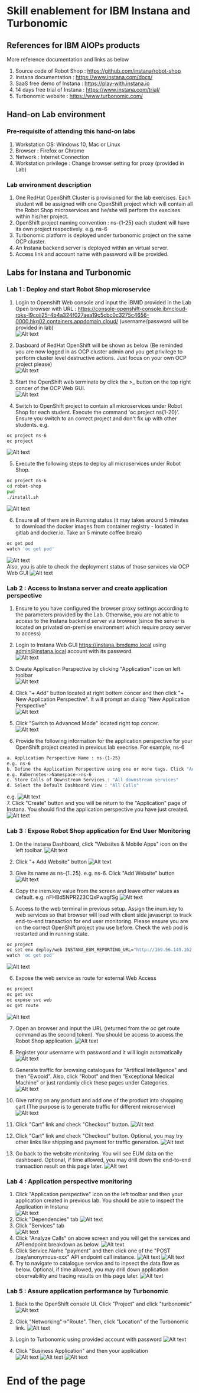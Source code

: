 # Skill enablement for IBM Instana and Turbonomic 

## References for IBM AIOPs products
More reference documentation and links as below

1. Source code of Robot Shop : https://github.com/instana/robot-shop 
2. Instana documentation : https://www.instana.com/docs/
3. SaaS free demo of Instana : https://play-with.instana.io
4. 14 days free trial of Instana : https://www.instana.com/trial/
5. Turbonomic website : https://www.turbonomic.com/

## Hand-on Lab environment
### Pre-requisite of attending this hand-on labs   

1. Workstation OS: Windows 10, Mac or Linux  
2. Browser : Firefox or Chrome  
3. Network : Internet Connection  
4. Workstation privilege : Change browser setting for proxy (provided in Lab)  

### Lab environment description 

1. One RedHat OpenShift Cluster is provisioned for the lab exercises. Each student will be assigned with one OpenShift project which will contain all the Robot Shop microservices and he/she will perform the execises within his/her project.  
2. OpenShift project naming convention : ns-{1-25}  each student will have its own project respectively. e.g. ns-6  
3. Turbonomic platform is deployed under turbonomic project on the same OCP cluster.  
4. An Instana backend server is deployed within an virtual server.
5. Access link and account name with password will be provided.    

## Labs for Instana and Turbonomic
### Lab 1 : Deploy and start Robot Shop microservice  
1. Login to  Openshift Web console and input the IBMID provided in the Lab  
Open browser with URL : https://console-openshift-console.ibmcloud-roks-l9coij25-4b4a324f027aea19c5cbc0c3275c4656-0000.hkg02.containers.appdomain.cloud/  (username/password will be provided in lab)  
![Alt text](./pic/ibmlogin.png?raw=true) 

2. Dasboard of RedHat OpenShift will be shown as below (Be reminded you are now logged in as OCP cluster admin and you get privilege to perform cluster level destructive actions. Just focus on your own OCP project please)  
![Alt text](./pic/ocpproject.png?raw=true) 

3. Start the OpenShift web terminate by click the >_ button on the top right concer of the OCP Web GUI.    
![Alt text](./pic/webterminal.png?raw=true)  

4. Switch to OpenShift project to contain all microservices under Robot Shop for each student. Execute the command 'oc project ns{1-20}'. Ensure you switch to an correct project and don't fix up with other students. e.g.    
```bash
oc project ns-6
oc project
```
![Alt text](./pic/createproject.png?raw=true)  

5. Execute the following steps to deploy all microservices under Robot Shop.    
```bash
oc project ns-6
cd robot-shop
pwd
./install.sh 
```
![Alt text](./pic/createappservice.png?raw=true)  

6. Ensure all of them are in Running status (it may takes around 5 minutes to download the docker images from container registry - located in gitlab and docker.io. Take an 5 minute coffee break) 
```bash
oc get pod
watch 'oc get pod'   
```
![Alt text](./pic/allpodsrunning.png?raw=true)  
Also, you is able to check the deployment status of those services via OCP Web GUI
![Alt text](./pic/deployment.png?raw=true) 

### Lab 2 : Access to Instana server and create application perspective  

1. Ensure to you have configured the browser proxy settings according to the parameters provided by the Lab. Otherwise, you are not able to access to the Instana backend server via browser (since the server is located on privated on-premise environment which require proxy server to access)  
2. Login to Instana Web GUI https://instana.ibmdemo.local using admin@instana.local account with its password.         
![Alt text](./pic/instanalogin.png?raw=true) 

3. Create Application Perspective by clicking "Application" icon on left toolbar         
![Alt text](./pic/applications.png?raw=true) 

4. Click "+ Add" button located at right bottem concer and then click "+ New Application Perspective". It will prompt an dialog "New Application Perspective"   
![Alt text](./pic/newapplicationperspective.png?raw=true) 
5. Click "Switch to Advanced Mode" located right top concer.             
![Alt text](./pic/switch.png?raw=true) 

6. Provide the following information for the application perspective for your OpenShift project created in previous lab execrise. For example, ns-6 
```bash
a. Application Perspective Name : ns-{1-25}
e.g. ns-6
b. Define the Application Perspective using one or more tags. Click "Add filter" and choose Kubernetes, then Namespace and then input the OCP project name.
e.g. Kubernetes->Namespace->ns-6
c. Store Calls of Downstream Services : "All downstream services"
d. Select the Default Dashboard View : "All Calls"
```
e.g.
![Alt text](./pic/applicationsettings.png?raw=true)   
7. Click "Create" button and you will be return to the "Application" page of Instana. You should find the application perspective you have just created.  
![Alt text](./pic/applicationsummary.png?raw=true)  

### Lab 3 : Expose Robot Shop application for End User Monitoring  
1. On the Instana Dashboard, click "Websites & Mobile Apps" icon on the left toolbar.
![Alt text](./pic/websitemobileapps.png?raw=true)  
2. Click "+ Add Website" button
![Alt text](./pic/addwebsites.png?raw=true)  
3. Give its name as ns-{1..25}. e.g. ns-6. Click "Add Website" button
![Alt text](./pic/addwebsite.png?raw=true)  
4. Copy the inem.key value from the screen and leave other values as default. e.g. nFHBd5NPR223CQxPwagfSg
![Alt text](./pic/inemkey.png?raw=true)  

5. Access to the web terminal in previous setup. Assign the inum.key to web services so that browser will load with client side javascript to track end-to-end transaction for end user monitoring. Please ensure you are on the correct OpenShift project you use before. Check the web pod is restarted and in running state.    
```bash
oc project
oc set env deploy/web INSTANA_EUM_REPORTING_URL="http://169.56.149.162:2999" INSTANA_EUM_KEY=<inem.key>
watch 'oc get pod'
```
![Alt text](./pic/setinemkey.png?raw=true)   

6. Expose the web service as route for external Web Access    
```bash
oc project
oc get svc
oc expose svc web  
oc get route  
```
![Alt text](./pic/exposeroute.png?raw=true)  

7. Open an browser and input the URL (returned from the oc get route command as the second token). You should be access to access the Robot Shop application.
![Alt text](./pic/robotshopfront.png?raw=true)  
8. Register your username with password and it will login automatically   
![Alt text](./pic/register.png?raw=true)  

9. Generate traffic for browsing catalogues for "Artifical Intelligence" and then "Ewooid". Also, click "Robot" and then "Exceptional Medical Machine" or just randamly click these pages under Categories.     
![Alt text](./pic/webtrans.png?raw=true) 
10. Give rating on any product and add one of the product into shopping cart (The purpose is to generate traffic for different microservice)  
![Alt text](./pic/rating.png?raw=true)
11. Click "Cart" link and check "Checkout" button. 
![Alt text](./pic/checkout.png?raw=true)

12. Click "Cart" link and check "Checkout" button. Optional, you may try other links like shipping and payment for traffic generation.
![Alt text](./pic/checkout.png?raw=true)

13. Go back to the website monitoring. You will see EUM data on the dashboard. Optional, if time allowed, you may drill down the end-to-end transaction result on this page later.
![Alt text](./pic/websitedashboard.png?raw=true)
### Lab 4 : Application perspective monitoring  
1. Click "Application perspective" icon on the left toolbar and then your application created in previous lab. You should be able to inspect the Application in Instana  
![Alt text](./pic/example1.png?raw=true)  
2. Click "Dependencies" tab
![Alt text](./pic/example2.png?raw=true) 
3. Click "Services" tab  
![Alt text](./pic/example3.png?raw=true)  
4. Click "Analyze Calls" on above screen and you will get the services and API endpoint breakdown as below.
![Alt text](./pic/example4.png?raw=true) 
5. Click Service.Name "payment" and then click one of the "POST /pay/anonymous-xxx" API endpoint call instance. 
![Alt text](./pic/example5.png?raw=true) 
![Alt text](./pic/example6.png?raw=true) 
6. Try to navigate to catalogue service and to inpsect the data flow as below. Optional, if time allowed, you may drill down application observability and tracing results on this page later.
![Alt text](./pic/example7.png?raw=true) 

### Lab 5 : Assure application performance by Turbonomic
1. Back to the OpenShift console UI. Click "Project" and click "turbonomic"
![Alt text](./pic/turbonomicproject.png?raw=true) 
 
2. Click "Networking"->"Route". Then, click "Location" of the Turbonomic link. 
![Alt text](./pic/turbonomicroute.png?raw=true) 

3. Login to Turbonomic using provided account with password
![Alt text](./pic/turbologin.png?raw=true) 
4.  Click "Business Application" and then your application  
![Alt text](./pic/turbodashboard.png?raw=true) 
![Alt text](./pic/turboapp.png?raw=true) 
![Alt text](./pic/turboapp1.png?raw=true) 
# End of the page